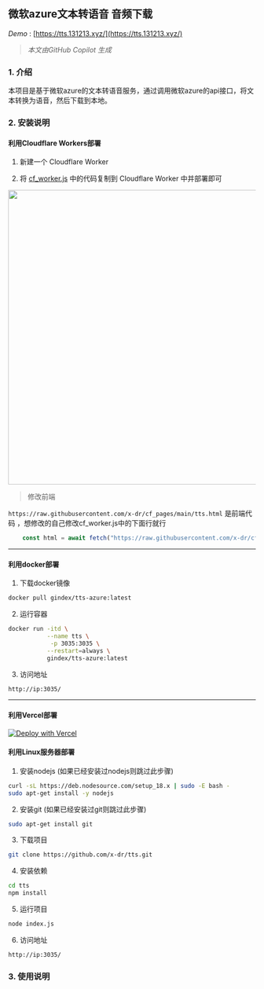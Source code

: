 ## 微软azure文本转语音 音频下载
*Demo* : [https://tts.131213.xyz/](https://tts.131213.xyz/)


> *本文由GitHub Copilot 生成*

### 1. 介绍

本项目是基于微软azure的文本转语音服务，通过调用微软azure的api接口，将文本转换为语音，然后下载到本地。

### 2. 安装说明

#### 利用Cloudflare Workers部署

1. 新建一个 Cloudflare Worker

2. 将 [cf_worker.js](https://github.com/x-dr/tts/blob/main/cf_worker.js) 中的代码复制到 Cloudflare Worker 中并部署即可

<img src="https://img1.131213.xyz/file/23f45cf2a989a13842839.png" width="600px">

> 修改前端
 
`https://raw.githubusercontent.com/x-dr/cf_pages/main/tts.html` 是前端代码 ，想修改的自己修改cf_worker.js中的下面行就行

```javascript
    const html = await fetch("https://raw.githubusercontent.com/x-dr/cf_pages/main/tts.html")
```

***

#### 利用docker部署

1. 下载docker镜像

```bash
docker pull gindex/tts-azure:latest
```

2. 运行容器

```bash
docker run -itd \
           --name tts \
            -p 3035:3035 \
           --restart=always \
           gindex/tts-azure:latest
```

3. 访问地址

```bash
http://ip:3035/
```


***

#### 利用Vercel部署


[![Deploy with Vercel](https://vercel.com/button?utm_source=busiyi&utm_campaign=oss)](https://vercel.com/new/clone?utm_source=busiyi&utm_campaign=oss&repository-url=https://github.com/x-dr/tts)

#### 利用Linux服务器部署

1. 安装nodejs (如果已经安装过nodejs则跳过此步骤)

```bash
curl -sL https://deb.nodesource.com/setup_18.x | sudo -E bash -
sudo apt-get install -y nodejs
```

2. 安装git (如果已经安装过git则跳过此步骤)

```bash
sudo apt-get install git
```

3. 下载项目

```bash
git clone https://github.com/x-dr/tts.git
```

4. 安装依赖

```bash
cd tts
npm install
```

5. 运行项目

```bash
node index.js
```

6. 访问地址

```bash
http://ip:3035/
```

### 3. 使用说明

